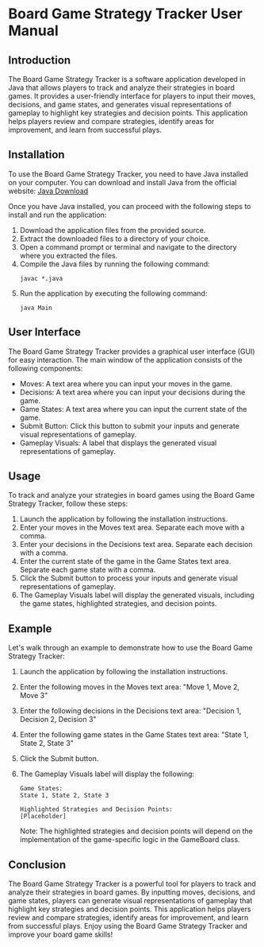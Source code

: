 # Board Game Strategy Tracker User Manual

## Introduction

The Board Game Strategy Tracker is a software application developed in Java that allows players to track and analyze their strategies in board games. It provides a user-friendly interface for players to input their moves, decisions, and game states, and generates visual representations of gameplay to highlight key strategies and decision points. This application helps players review and compare strategies, identify areas for improvement, and learn from successful plays.

## Installation

To use the Board Game Strategy Tracker, you need to have Java installed on your computer. You can download and install Java from the official website: [Java Download](https://www.java.com/en/download/)

Once you have Java installed, you can proceed with the following steps to install and run the application:

1. Download the application files from the provided source.
2. Extract the downloaded files to a directory of your choice.
3. Open a command prompt or terminal and navigate to the directory where you extracted the files.
4. Compile the Java files by running the following command:
   ```
   javac *.java
   ```
5. Run the application by executing the following command:
   ```
   java Main
   ```

## User Interface

The Board Game Strategy Tracker provides a graphical user interface (GUI) for easy interaction. The main window of the application consists of the following components:

- Moves: A text area where you can input your moves in the game.
- Decisions: A text area where you can input your decisions during the game.
- Game States: A text area where you can input the current state of the game.
- Submit Button: Click this button to submit your inputs and generate visual representations of gameplay.
- Gameplay Visuals: A label that displays the generated visual representations of gameplay.

## Usage

To track and analyze your strategies in board games using the Board Game Strategy Tracker, follow these steps:

1. Launch the application by following the installation instructions.
2. Enter your moves in the Moves text area. Separate each move with a comma.
3. Enter your decisions in the Decisions text area. Separate each decision with a comma.
4. Enter the current state of the game in the Game States text area. Separate each game state with a comma.
5. Click the Submit button to process your inputs and generate visual representations of gameplay.
6. The Gameplay Visuals label will display the generated visuals, including the game states, highlighted strategies, and decision points.

## Example

Let's walk through an example to demonstrate how to use the Board Game Strategy Tracker:

1. Launch the application by following the installation instructions.
2. Enter the following moves in the Moves text area: "Move 1, Move 2, Move 3"
3. Enter the following decisions in the Decisions text area: "Decision 1, Decision 2, Decision 3"
4. Enter the following game states in the Game States text area: "State 1, State 2, State 3"
5. Click the Submit button.
6. The Gameplay Visuals label will display the following:

   ```
   Game States:
   State 1, State 2, State 3

   Highlighted Strategies and Decision Points:
   [Placeholder]
   ```

   Note: The highlighted strategies and decision points will depend on the implementation of the game-specific logic in the GameBoard class.

## Conclusion

The Board Game Strategy Tracker is a powerful tool for players to track and analyze their strategies in board games. By inputting moves, decisions, and game states, players can generate visual representations of gameplay that highlight key strategies and decision points. This application helps players review and compare strategies, identify areas for improvement, and learn from successful plays. Enjoy using the Board Game Strategy Tracker and improve your board game skills!